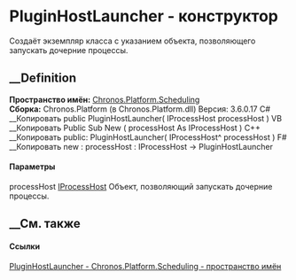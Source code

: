 # PluginHostLauncher - конструктор
Создаёт экземпляр класса с указанием объекта, позволяющего запускать дочерние
процессы.
## __Definition
 **Пространство имён:**
[Chronos.Platform.Scheduling](N_Chronos_Platform_Scheduling.htm)  
 **Сборка:** Chronos.Platform (в Chronos.Platform.dll) Версия: 3.6.0.17
C# __Копировать
     public PluginHostLauncher(
    	IProcessHost processHost
    )
VB __Копировать
     Public Sub New ( 
    	processHost As IProcessHost
    )
C++ __Копировать
     public:
    PluginHostLauncher(
    	IProcessHost^ processHost
    )
F# __Копировать
     new : 
            processHost : IProcessHost -> PluginHostLauncher
#### Параметры
processHost [IProcessHost](T_Chronos_Platform_Processes_IProcessHost.htm)
    Объект, позволяющий запускать дочерние процессы.
##  __См. также
#### Ссылки
[PluginHostLauncher - ](T_Chronos_Platform_Scheduling_PluginHostLauncher.htm)
[Chronos.Platform.Scheduling - пространство
имён](N_Chronos_Platform_Scheduling.htm)
